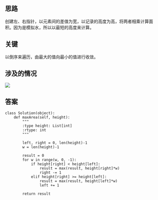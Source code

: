 ## 思路
创建左、右指针，以元素间的差值为宽，以记录的高度为高，将两者相乘计算面积。因为是模拟水，所以以最短的高度来计算。

## 关键
以倒序来遍历，由最大的值向最小的值进行收敛。

## 涉及的情况
![](https://s3-lc-upload.s3.amazonaws.com/uploads/2018/07/17/question_11.jpg)

## 答案
```
class Solution(object):
    def maxArea(self, height):
        """
        :type height: List[int]
        :rtype: int
        """
        
        left, right = 0, len(height)-1
        w = len(height)-1
        
        result = 0
        for w in range(w, 0, -1):
            if height[right] < height[left]:
                result = max(result, height[right]*w)
                right -= 1
            elif height[right] >= height[left]:
                result = max(result, height[left]*w)
                left += 1
                
        return result
```
